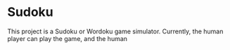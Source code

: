 # Sudoku
This project is a Sudoku or Wordoku game simulator. Currently, the human player can play the game, and the human
